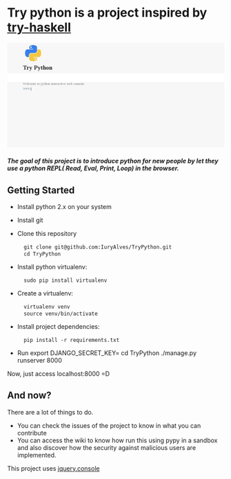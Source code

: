 # Try python is a project inspired by [try-haskell](tryhaskell.org)


![try-python](try-python.gif)
##### The goal of this project is to introduce python for new people by let they use a python REPL( Read, Eval, Print, Loop) in the browser.

## Getting Started

* Install python 2.x on your system
*  Install git
* Clone this repository
 
        git clone git@github.com:IuryAlves/TryPython.git
        cd TryPython

* Install python virtualenv: 
 
        sudo pip install virtualenv

* Create a virtualenv:
 
        virtualenv venv
        source venv/bin/activate

* Install project dependencies:

        pip install -r requirements.txt
        
* Run
        export DJANGO_SECRET_KEY=<your-secret-key> 
        cd TryPython
        ./manage.py runserver 8000


Now, just access localhost:8000 =D

## And now?

There are a lot of things to do.

* You can check the issues of the project to know in what you can contribute
* You can access the wiki to know how run this using pypy in a sandbox and also discover how the security against malicious users are implemented.

This project uses [jquery.console](https://github.com/chrisdone/jquery-console)
